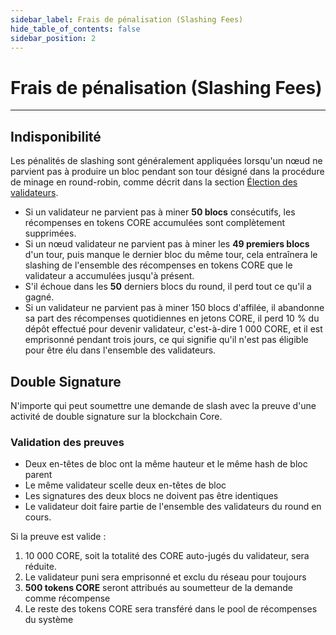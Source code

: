 ```yaml
---
sidebar_label: Frais de pénalisation (Slashing Fees)
hide_table_of_contents: false
sidebar_position: 2
---
```


# Frais de pénalisation (Slashing Fees)

---

## Indisponibilité

Les pénalités de slashing sont généralement appliquées lorsqu'un nœud ne parvient pas à produire un bloc pendant son tour désigné dans la procédure de minage en round-robin, comme décrit dans la section [Élection des validateurs](../validator/validator-election.md).

- Si un validateur ne parvient pas à miner **50 blocs** consécutifs, les récompenses en tokens CORE accumulées sont complètement supprimées.
- Si un nœud validateur ne parvient pas à miner les **49 premiers blocs** d'un tour, puis manque le dernier bloc du même tour, cela entraînera le slashing de l'ensemble des récompenses en tokens CORE que le validateur a accumulées jusqu'à présent.
- S'il échoue dans les **50** derniers blocs du round, il perd tout ce qu'il a gagné.
- Si un validateur ne parvient pas à miner 150 blocs d'affilée, il abandonne sa part des récompenses quotidiennes en jetons CORE, il perd 10 % du dépôt effectué pour devenir validateur, c'est-à-dire 1 000 CORE, et il est emprisonné pendant trois jours, ce qui signifie qu'il n'est pas éligible pour être élu dans l'ensemble des validateurs.

## Double Signature

N'importe qui peut soumettre une demande de slash avec la preuve d'une activité de double signature sur la blockchain Core.

### Validation des preuves

- Deux en-têtes de bloc ont la même hauteur et le même hash de bloc parent
- Le même validateur scelle deux en-têtes de bloc
- Les signatures des deux blocs ne doivent pas être identiques
- Le validateur doit faire partie de l'ensemble des validateurs du round en cours.

Si la preuve est valide :

1. 10 000 CORE, soit la totalité des CORE auto-jugés du validateur, sera réduite.
2. Le validateur puni sera emprisonné et exclu du réseau pour toujours
3. **500 tokens CORE** seront attribués au soumetteur de la demande comme récompense
4. Le reste des tokens CORE sera transféré dans le pool de récompenses du système